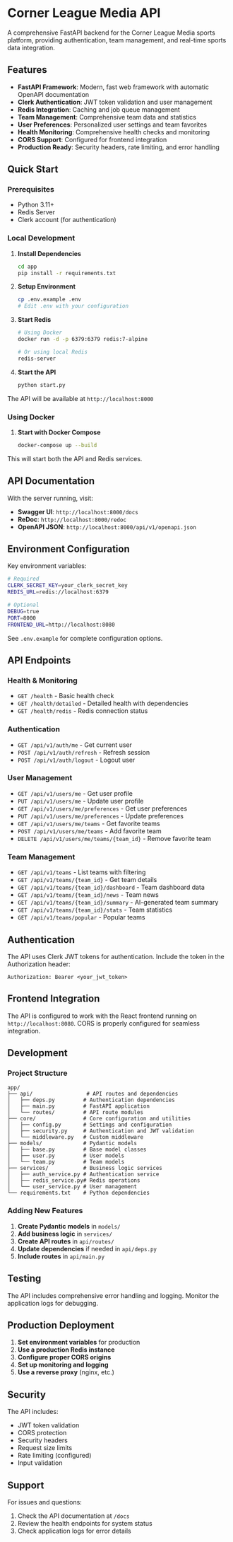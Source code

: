 # Corner League Media API

A comprehensive FastAPI backend for the Corner League Media sports platform, providing authentication, team management, and real-time sports data integration.

## Features

- **FastAPI Framework**: Modern, fast web framework with automatic OpenAPI documentation
- **Clerk Authentication**: JWT token validation and user management
- **Redis Integration**: Caching and job queue management
- **Team Management**: Comprehensive team data and statistics
- **User Preferences**: Personalized user settings and team favorites
- **Health Monitoring**: Comprehensive health checks and monitoring
- **CORS Support**: Configured for frontend integration
- **Production Ready**: Security headers, rate limiting, and error handling

## Quick Start

### Prerequisites

- Python 3.11+
- Redis Server
- Clerk account (for authentication)

### Local Development

1. **Install Dependencies**
   ```bash
   cd app
   pip install -r requirements.txt
   ```

2. **Setup Environment**
   ```bash
   cp .env.example .env
   # Edit .env with your configuration
   ```

3. **Start Redis**
   ```bash
   # Using Docker
   docker run -d -p 6379:6379 redis:7-alpine

   # Or using local Redis
   redis-server
   ```

4. **Start the API**
   ```bash
   python start.py
   ```

The API will be available at `http://localhost:8000`

### Using Docker

1. **Start with Docker Compose**
   ```bash
   docker-compose up --build
   ```

This will start both the API and Redis services.

## API Documentation

With the server running, visit:
- **Swagger UI**: `http://localhost:8000/docs`
- **ReDoc**: `http://localhost:8000/redoc`
- **OpenAPI JSON**: `http://localhost:8000/api/v1/openapi.json`

## Environment Configuration

Key environment variables:

```bash
# Required
CLERK_SECRET_KEY=your_clerk_secret_key
REDIS_URL=redis://localhost:6379

# Optional
DEBUG=true
PORT=8000
FRONTEND_URL=http://localhost:8080
```

See `.env.example` for complete configuration options.

## API Endpoints

### Health & Monitoring
- `GET /health` - Basic health check
- `GET /health/detailed` - Detailed health with dependencies
- `GET /health/redis` - Redis connection status

### Authentication
- `GET /api/v1/auth/me` - Get current user
- `POST /api/v1/auth/refresh` - Refresh session
- `POST /api/v1/auth/logout` - Logout user

### User Management
- `GET /api/v1/users/me` - Get user profile
- `PUT /api/v1/users/me` - Update user profile
- `GET /api/v1/users/me/preferences` - Get user preferences
- `PUT /api/v1/users/me/preferences` - Update preferences
- `GET /api/v1/users/me/teams` - Get favorite teams
- `POST /api/v1/users/me/teams` - Add favorite team
- `DELETE /api/v1/users/me/teams/{team_id}` - Remove favorite team

### Team Management
- `GET /api/v1/teams` - List teams with filtering
- `GET /api/v1/teams/{team_id}` - Get team details
- `GET /api/v1/teams/{team_id}/dashboard` - Team dashboard data
- `GET /api/v1/teams/{team_id}/news` - Team news
- `GET /api/v1/teams/{team_id}/summary` - AI-generated team summary
- `GET /api/v1/teams/{team_id}/stats` - Team statistics
- `GET /api/v1/teams/popular` - Popular teams

## Authentication

The API uses Clerk JWT tokens for authentication. Include the token in the Authorization header:

```
Authorization: Bearer <your_jwt_token>
```

## Frontend Integration

The API is configured to work with the React frontend running on `http://localhost:8080`. CORS is properly configured for seamless integration.

## Development

### Project Structure

```
app/
├── api/                 # API routes and dependencies
│   ├── deps.py         # Authentication dependencies
│   ├── main.py         # FastAPI application
│   └── routes/         # API route modules
├── core/               # Core configuration and utilities
│   ├── config.py       # Settings and configuration
│   ├── security.py     # Authentication and JWT validation
│   └── middleware.py   # Custom middleware
├── models/             # Pydantic models
│   ├── base.py         # Base model classes
│   ├── user.py         # User models
│   └── team.py         # Team models
├── services/           # Business logic services
│   ├── auth_service.py # Authentication service
│   ├── redis_service.py# Redis operations
│   └── user_service.py # User management
└── requirements.txt    # Python dependencies
```

### Adding New Features

1. **Create Pydantic models** in `models/`
2. **Add business logic** in `services/`
3. **Create API routes** in `api/routes/`
4. **Update dependencies** if needed in `api/deps.py`
5. **Include routes** in `api/main.py`

## Testing

The API includes comprehensive error handling and logging. Monitor the application logs for debugging.

## Production Deployment

1. **Set environment variables** for production
2. **Use a production Redis instance**
3. **Configure proper CORS origins**
4. **Set up monitoring and logging**
5. **Use a reverse proxy** (nginx, etc.)

## Security

The API includes:
- JWT token validation
- CORS protection
- Security headers
- Request size limits
- Rate limiting (configured)
- Input validation

## Support

For issues and questions:
1. Check the API documentation at `/docs`
2. Review the health endpoints for system status
3. Check application logs for error details